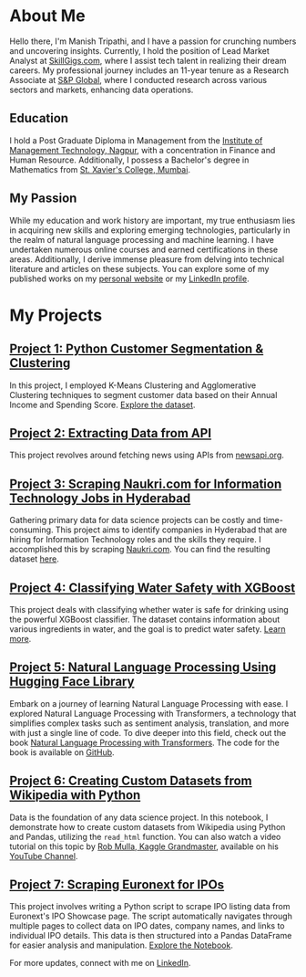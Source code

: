 # About Me

Hello there, I'm Manish Tripathi, and I have a passion for crunching numbers and uncovering insights. Currently, I hold the position of Lead Market Analyst at [SkillGigs.com](https://www.skillgigs.com/), where I assist tech talent in realizing their dream careers. My professional journey includes an 11-year tenure as a Research Associate at [S&P Global](https://www.spglobal.com/), where I conducted research across various sectors and markets, enhancing data operations.

## Education

I hold a Post Graduate Diploma in Management from the [Institute of Management Technology, Nagpur](https://www.imtnagpur.ac.in/), with a concentration in Finance and Human Resource. Additionally, I possess a Bachelor's degree in Mathematics from [St. Xavier's College, Mumbai](https://xaviers.edu/).

## My Passion

While my education and work history are important, my true enthusiasm lies in acquiring new skills and exploring emerging technologies, particularly in the realm of natural language processing and machine learning. I have undertaken numerous online courses and earned certifications in these areas. Additionally, I derive immense pleasure from delving into technical literature and articles on these subjects. You can explore some of my published works on my [personal website](https://manish-tripathi.github.io/Projects/) or my [LinkedIn profile](https://www.linkedin.com/in/maneeshtripathi/).

# My Projects

## [Project 1: Python Customer Segmentation & Clustering](https://nbviewer.org/github/manish-tripathi/Projects/blob/main/Python%20Customer%20Segmentation%20%26%20Clustering.ipynb)

In this project, I employed K-Means Clustering and Agglomerative Clustering techniques to segment customer data based on their Annual Income and Spending Score. [Explore the dataset](https://raw.githubusercontent.com/Gaelim/Mall-Customer-Segmentation/main/Mall_Customers.csv).

## [Project 2: Extracting Data from API](https://nbviewer.org/github/manish-tripathi/Projects/blob/main/NewsApi_Manish_Tripathi.ipynb)

This project revolves around fetching news using APIs from [newsapi.org](https://newsapi.org/).

## [Project 3: Scraping Naukri.com for Information Technology Jobs in Hyderabad](https://nbviewer.org/github/manish-tripathi/Projects/blob/main/Naukri_Webscraper.ipynb)

Gathering primary data for data science projects can be costly and time-consuming. This project aims to identify companies in Hyderabad that are hiring for Information Technology roles and the skills they require. I accomplished this by scraping [Naukri.com](https://www.naukri.com/information-technology-jobs-in-hyderabad-secunderabad). You can find the resulting dataset [here](https://github.com/manish-tripathi/Projects/blob/main/Hyderabad_Information_Technology_Jobs.csv).

## [Project 4: Classifying Water Safety with XGBoost](https://nbviewer.org/github/manish-tripathi/Projects/blob/main/classifying-unbalanced-dataset-using-xgboost.ipynb)

This project deals with classifying whether water is safe for drinking using the powerful XGBoost classifier. The dataset contains information about various ingredients in water, and the goal is to predict water safety. [Learn more](https://machinehack.com/bootcamp/bootcampcourse/623c3b39473fe2338d71edad).

## [Project 5: Natural Language Processing Using Hugging Face Library](https://nbviewer.org/github/manish-tripathi/Projects/blob/main/nlp-using-hugging-face-library.ipynb)

Embark on a journey of learning Natural Language Processing with ease. I explored Natural Language Processing with Transformers, a technology that simplifies complex tasks such as sentiment analysis, translation, and more with just a single line of code. To dive deeper into this field, check out the book [Natural Language Processing with Transformers](https://www.amazon.in/Natural-Language-Processing-Transformers-Applications/dp/9355421877/ref=asc_df_9355421877/?tag=googleshopdes-21&linkCode=df0&hvadid=586323570422&hvpos=&hvnetw=g&hvrand=7312920761120531252&hvpone=&hvptwo=&hvqmt=&hvdev=c&hvdvcmdl=&hvlocint=&hvlocphy=1007819&hvtargid=pla-1637749518926&psc=1). The code for the book is available on [GitHub](https://github.com/nlp-with-transformers/notebooks).

## [Project 6: Creating Custom Datasets from Wikipedia with Python](https://nbviewer.org/github/manish-tripathi/Projects/blob/main/create-custom-datasets-from-wikipedia-with-python.ipynb)

Data is the foundation of any data science project. In this notebook, I demonstrate how to create custom datasets from Wikipedia using Python and Pandas, utilizing the `read_html` function. You can also watch a video tutorial on this topic by [Rob Mulla, Kaggle Grandmaster](https://www.kaggle.com/robikscube), available on his [YouTube Channel](https://youtu.be/KokJHxiE14s).

## [Project 7: Scraping Euronext for IPOs](https://nbviewer.org/github/manish-tripathi/Amplify-Analytix-Task/blob/main/scrapping-euronext-for-ipos.ipynb)

This project involves writing a Python script to scrape IPO listing data from Euronext's IPO Showcase page. The script automatically navigates through multiple pages to collect data on IPO dates, company names, and links to individual IPO details. This data is then structured into a Pandas DataFrame for easier analysis and manipulation. [Explore the Notebook](https://nbviewer.org/github/manish-tripathi/Amplify-Analytix-Task/blob/main/scrapping-euronext-for-ipos.ipynb).

For more updates, connect with me on [LinkedIn](https://www.linkedin.com/mynetwork/discovery-see-all/?usecase=PEOPLE_FOLLOWS&followMember=maneeshtripathi).
